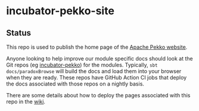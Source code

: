 # incubator-pekko-site

## Status

This repo is used to publish the home page of the [Apache Pekko website](https://pekko.apache.org). 

Anyone looking to help improve our module specific docs should look at the Git repos
(eg [incubator-pekko](https://github.com/apache/incubator-pekko)) for the modules.
Typically, `sbt docs/paradoxBrowse` will build the docs and load them into your browser
when they are ready. These repos have GitHub Action CI jobs that deploy the docs associated with
those repos on a nightly basis.

There are some details about how to deploy the pages associated with this repo in the
[wiki](https://github.com/apache/incubator-pekko-site/wiki/Manual-Publishing).
